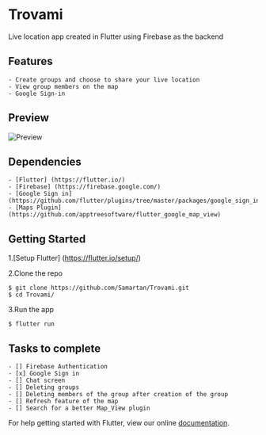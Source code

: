 # Trovami

Live location app created in Flutter using Firebase as the backend 


## Features
    
    - Create groups and choose to share your live location
    - View group members on the map 
    - Google Sign-in
    
## Preview

![Preview](https://github.com/Samartan/Trovami/blob/master/ezgif.com-video-to-gif.gif)


## Dependencies
    
    - [Flutter] (https://flutter.io/)
    - [Firebase] (https://firebase.google.com/)
    - [Google Sign in] (https://github.com/flutter/plugins/tree/master/packages/google_sign_in)
    - [Maps Plugin] (https://github.com/apptreesoftware/flutter_google_map_view)
    
## Getting Started

1.[Setup Flutter] (https://flutter.io/setup/)

2.Clone the repo
```
$ git clone https://github.com/Samartan/Trovami.git
$ cd Trovami/

```

3.Run the app

```
$ flutter run

```


## Tasks to complete

    - [] Firebase Authentication 
    - [x] Google Sign in
    - [] Chat screen 
    - [] Deleting groups
    - [] Deleting members of the group after creation of the group
    - [] Refresh feature of the map 
    - [] Search for a better Map_View plugin
    

For help getting started with Flutter, view our online
[documentation](http://flutter.io/).

